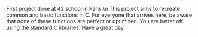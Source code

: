First project done at 42 school in Paris.\n
This project aims to recreate common and basic functions in C.
For everyone that arrives here, be aware that none of these functions are perfect or optimized. 
You are better off using the standard C libraries. 
Have a great day.
